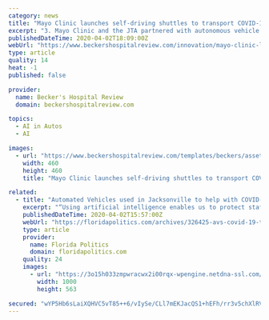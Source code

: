 ```yaml
---
category: news
title: "Mayo Clinic launches self-driving shuttles to transport COVID-19 tests and medical supplies"
excerpt: "3. Mayo Clinic and the JTA partnered with autonomous vehicle tech companies Beep and Navya to create, test and deploy the routes for the self-driving shuttles at the hospital. 4. The routes are isolated from pedestrians, traffic and staff, and Mayo Clinic, Beep and JTA monitor the service from a mobile command center. \"During a time of rapid ..."
publishedDateTime: 2020-04-02T18:09:00Z
webUrl: "https://www.beckershospitalreview.com/innovation/mayo-clinic-launches-self-driving-shuttles-to-transport-covid-19-tests-and-medical-supplies.html"
type: article
quality: 14
heat: -1
published: false

provider:
  name: Becker's Hospital Review
  domain: beckershospitalreview.com

topics:
  - AI in Autos
  - AI

images:
  - url: "https://www.beckershospitalreview.com/templates/beckers/assets/images/bhr-mobile-logo.png"
    width: 460
    height: 460
    title: "Mayo Clinic launches self-driving shuttles to transport COVID-19 tests and medical supplies"

related:
  - title: "Automated Vehicles used in Jacksonville to help with COVID-19 tests"
    excerpt: "“Using artificial intelligence enables us to protect staff from exposure to this contagious virus by using cutting edge autonomous vehicle technology, and frees up staff time that can be dedicated to direct treatment and care for patients. We are grateful to JTA, Beep, and NAVYA for their partnership in these challenging times.” Challenging ..."
    publishedDateTime: 2020-04-02T15:57:00Z
    webUrl: "https://floridapolitics.com/archives/326425-avs-covid-19-tests"
    type: article
    provider:
      name: Florida Politics
      domain: floridapolitics.com
    quality: 24
    images:
      - url: "https://3o15h033zmpwracwx2i00rqx-wpengine.netdna-ssl.com/wp-content/uploads/2020/04/U2C-at-Mayo-Clinic-004-March31-1000x563.jpg"
        width: 1000
        height: 563

secured: "wYP5Hb6sLaiXQHVC5vT85++6/vIySe/CLl7mEKJacQS1+hEFh/rr3v5chXlRVO59bGVuHBql+3BHFVt2tBXKROrHXmwMaglr5cCOM6UY3f/FFO5j549PbHv5Iu083xxOoQm8zeQVf9IjKaFbNYyD2aXVNCDQdtx+km7j4vnMCHTjqurLQ8H+SEcLzOamJQsEZxOHf2l6C8jLud+1dIVlyqpIHURlK7YNcHvQDLJ0bfu4WcxfiqmAQgDYdYV9vLptpeOtIblDEcyfD+c9ui3RgSmYq2VZ2ru8jkZFrgzsaPIacu9vHsJYbn5W4K/wmxVf;gxaG+OikNIYvd8Q8+IQDsA=="
---
```


